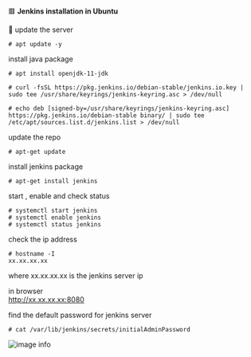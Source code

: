 :red_square: __Jenkins installation in Ubuntu__

:small_blue_diamond: update the server
```
# apt update -y
```
install java package
```
# apt install openjdk-11-jdk
```
```
# curl -fsSL https://pkg.jenkins.io/debian-stable/jenkins.io.key | sudo tee /usr/share/keyrings/jenkins-keyring.asc > /dev/null
```
```
# echo deb [signed-by=/usr/share/keyrings/jenkins-keyring.asc] https://pkg.jenkins.io/debian-stable binary/ | sudo tee /etc/apt/sources.list.d/jenkins.list > /dev/null
```
update the repo
```
# apt-get update
```
install jenkins package
```
# apt-get install jenkins
```
start , enable and check status
```
# systemctl start jenkins
# systemctl enable jenkins
# systemctl status jenkins
```
check the ip address
```
# hostname -I
xx.xx.xx.xx
```
where xx.xx.xx.xx is the jenkins server ip

in browser
\
http://xx.xx.xx.xx:8080

find the default password for jenkins server
```
# cat /var/lib/jenkins/secrets/initialAdminPassword
```
![image info](/home/dhana/Pictures/3.png)

